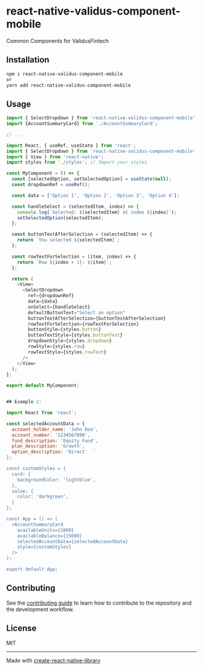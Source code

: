 # react-native-validus-component-mobile

Common Components for ValidusFintech

## Installation

```sh
npm i react-native-validus-component-mobile
or
yarn add react-native-validus-component-mobile
```

## Usage


```js
import { SelectDropdown } from 'react-native-validus-component-mobile';
import {AccountSummaryCard} from './AccountSummaryCard';

// ...

import React, { useRef, useState } from 'react';
import { SelectDropdown } from 'react-native-validus-component-mobile';
import { View } from 'react-native';
import styles from './styles'; // Import your styles

const MyComponent = () => {
  const [selectedOption, setSelectedOption] = useState(null);
  const dropdownRef = useRef();

  const data = ['Option 1', 'Option 2', 'Option 3', 'Option 4'];

  const handleSelect = (selectedItem, index) => {
    console.log(`Selected: ${selectedItem} at index ${index}`);
    setSelectedOption(selectedItem);
  };

  const buttonTextAfterSelection = (selectedItem) => {
    return `You selected ${selectedItem}`;
  };

  const rowTextForSelection = (item, index) => {
    return `Row ${index + 1}: ${item}`;
  };

  return (
    <View>
      <SelectDropdown
        ref={dropdownRef}
        data={data}
        onSelect={handleSelect}
        defaultButtonText="Select an option"
        buttonTextAfterSelection={buttonTextAfterSelection}
        rowTextForSelection={rowTextForSelection}
        buttonStyle={styles.button}
        buttonTextStyle={styles.buttonText}
        dropdownStyle={styles.dropdown}
        rowStyle={styles.row}
        rowTextStyle={styles.rowText}
      />
    </View>
  );
};

export default MyComponent;


## Example 2:

import React from 'react';

const selectedAccountData = {
  account_holder_name: 'John Doe',
  account_number: '1234567890',
  fund_description: 'Equity Fund',
  plan_description: 'Growth',
  option_description: 'Direct'  `
};

const customStyles = {
  card: {
    backgroundColor: 'lightblue',
  },
  value: {
    color: 'darkgreen',
  }
};

const App = () => (
  <AccountSummaryCard
    availableUnits={1000}
    availableBalance={15000}
    selectedAccountData={selectedAccountData}
    style={customStyles}
  />
);

export default App;


```


## Contributing

See the [contributing guide](CONTRIBUTING.md) to learn how to contribute to the repository and the development workflow.

## License

MIT

---

Made with [create-react-native-library](https://github.com/callstack/react-native-builder-bob)
